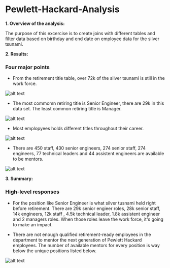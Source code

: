 # Pewlett-Hackard-Analysis
**1. Overview of the analysis:**

The purpose of this excercise is to create joins with different tables and filter data based on birthday and end date on employee data for the silver tsunami.

**2. Results:**
### Four major points 
- From the retirement title table, over 72k of the silver tsunami is still in the work force.

![alt text](https://github.com/shuyaof/Pewlett_Hackard_Analysis/blob/main/Resources/employees%20current%20at%20work.PNG "employees current at work.PNG")

- The most commomn retiring title is Senior Engineer, there are 29k in this data set. The least common retiring title is Manager.

![alt text](https://github.com/shuyaof/Pewlett_Hackard_Analysis/blob/main/Resources/retiring_title.PNG "retiring_title.PNG")

- Most emplopyees holds different titles throughout their career. 

![alt text](https://github.com/shuyaof/Pewlett_Hackard_Analysis/blob/main/Resources/mutiple%20titles%20before%20retirement.PNG "mutiple titles before retirement.PNG")

- There are 450 staff, 430 senior engineers, 274 senior staff, 274 engineers, 77 technical leaders and 44 assistent engineers are available to be mentors.

![alt text](https://github.com/shuyaof/Pewlett_Hackard_Analysis/blob/main/Resources/mentorship_eligibility.PNG "mentorship_eligibility.PNG")

**3. Summary:**
### High-level responses
- For the position like Senior Engineer is what silver tusnami held right before retirement. There are 29k senior engieer roles, 28k senior staff, 14k engineers, 12k staff , 4.5k technical leader, 1.8k assistent engineer and 2 managers roles. When those roles leave the work force, it's going to make an impact.

- There are not enough qualified retirement-ready employees in the department to mentor the next generation of Pewlett Hackard employees. The number of available mentors for every position is way below the unique positions listed below.

![alt text](https://github.com/shuyaof/Pewlett_Hackard_Analysis/blob/main/Resources/retiring_title.PNG "retiring_title.PNG")




